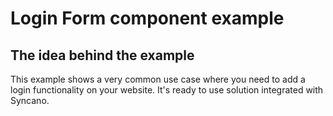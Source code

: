 # Login Form component example

## The idea behind the example

This example shows a very common use case where you need to add a login functionality on your website. It's ready to use solution integrated with Syncano.
